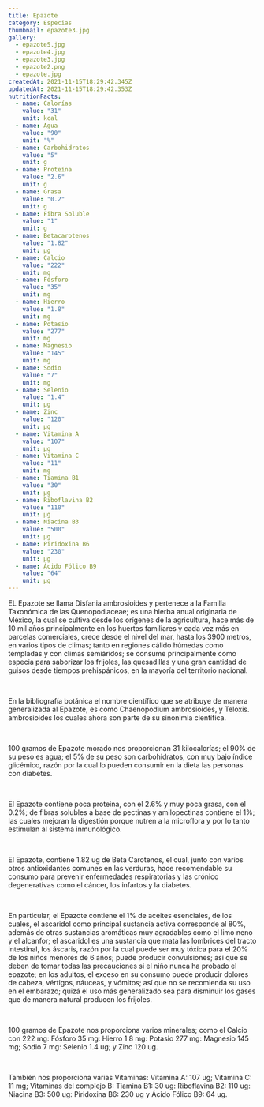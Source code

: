 ```yaml
---
title: Epazote
category: Especias
thumbnail: epazote3.jpg
gallery:
  - epazote5.jpg
  - epazote4.jpg
  - epazote3.jpg
  - epazote2.png
  - epazote.jpg
createdAt: 2021-11-15T18:29:42.345Z
updatedAt: 2021-11-15T18:29:42.353Z
nutritionFacts:
  - name: Calorías
    value: "31"
    unit: kcal
  - name: Agua
    value: "90"
    unit: "%"
  - name: Carbohidratos
    value: "5"
    unit: g
  - name: Proteína
    value: "2.6"
    unit: g
  - name: Grasa
    value: "0.2"
    unit: g
  - name: Fibra Soluble
    value: "1"
    unit: g
  - name: Betacarotenos
    value: "1.82"
    unit: µg
  - name: Calcio
    value: "222"
    unit: mg
  - name: Fósforo
    value: "35"
    unit: mg
  - name: Hierro
    value: "1.8"
    unit: mg
  - name: Potasio
    value: "277"
    unit: mg
  - name: Magnesio
    value: "145"
    unit: mg
  - name: Sodio
    value: "7"
    unit: mg
  - name: Selenio
    value: "1.4"
    unit: µg
  - name: Zinc
    value: "120"
    unit: µg
  - name: Vitamina A
    value: "107"
    unit: µg
  - name: Vitamina C
    value: "11"
    unit: mg
  - name: Tiamina B1
    value: "30"
    unit: µg
  - name: Riboflavina B2
    value: "110"
    unit: µg
  - name: Niacina B3
    value: "500"
    unit: µg
  - name: Piridoxina B6
    value: "230"
    unit: µg
  - name: Ácido Fólico B9
    value: "64"
    unit: µg
---
```

EL Epazote se llama Disfania ambrosioides y pertenece a la Familia Taxonómica de las Quenopodiaceae; es una hierba anual originaria de México, la cual se cultiva desde los orígenes de la agricultura, hace más de 10 mil años principalmente en los huertos familiares y cada vez más en parcelas comerciales, crece desde el nivel del mar, hasta los 3900 metros, en varios tipos de climas; tanto en regiones cálido húmedas como templadas y con climas semiáridos; se consume principalmente como especia para saborizar los frijoles, las quesadillas y una gran cantidad de guisos desde tiempos prehispánicos, en la mayoría del territorio nacional.

<br/>

En la bibliografía botánica el nombre científico que se atribuye de manera generalizada al Epazote, es como Chaenopodium ambrosioides, y Teloxis. ambrosioides los cuales ahora son parte de su sinonimia científica.

<br/>

100 gramos de Epazote morado nos proporcionan 31 kilocalorías; el 90% de su peso es agua; el 5% de su peso son carbohidratos, con muy bajo índice glicémico, razón por la cual lo pueden consumir en la dieta las personas con diabetes.

<br/>

El Epazote contiene poca proteina, con el 2.6% y muy poca grasa, con el 0.2%; de fibras solubles a base de pectinas y amilopectinas contiene el 1%; las cuales mejoran la digestión porque nutren a la microflora y por lo tanto estimulan al sistema inmunológico.

<br/>

El Epazote, contiene 1.82 ug de Beta Carotenos, el cual, junto con varios otros antioxidantes comunes en las verduras, hace recomendable su consumo para prevenir enfermedades respiratorias y las crónico degenerativas como el cáncer, los infartos y la diabetes.

<br/>

En particular, el Epazote contiene el 1% de aceites esenciales, de los cuales, el ascaridol como principal sustancia activa corresponde al 80%, además de otras sustancias aromáticas muy agradables como el limo neno y el alcanfor; el ascaridol es una sustancia que mata las lombrices del tracto intestinal, los áscaris, razón por la cual puede ser muy tóxica para el 20% de los niños menores de 6 años; puede producir convulsiones; así que se deben de tomar todas las precauciones si el niño nunca ha probado el epazote; en los adultos, el exceso en su consumo puede producir dolores de cabeza, vértigos, náuceas, y vómitos; así que no se recomienda su uso en el embarazo; quizá el uso más generalizado sea para disminuir los gases que de manera natural producen los frijoles.

<br/>

100 gramos de Epazote nos proporciona varios minerales; como el Calcio con 222 mg: Fósforo 35 mg: Hierro 1.8 mg: Potasio 277 mg: Magnesio 145 mg; Sodio 7 mg: Selenio 1.4 ug; y Zinc 120 ug.

<br/>

También nos proporciona varias Vitaminas: Vitamina A: 107 ug; Vitamina C: 11 mg; Vitaminas del complejo B: Tiamina B1: 30 ug: Riboflavina B2: 110 ug: Niacina B3: 500 ug: Piridoxina B6: 230 ug y Ácido Fólico B9: 64 ug.